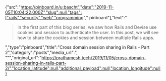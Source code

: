 {"src":"https://pinboard.in/u:bascht","date":"2019-11-05T10:04:22.000Z","slug":null,"tags":["rails","security","web","programming"," pinboard"],"text":"<blockquote>In the first part of this blog series, we saw how Rails and Devise use cookies and session to authenticate the user. In this post, we will see how to share the cookies and session between multiple Rails apps.</blockquote>","type":"pinboard","title":"Cross domain session sharing in Rails - Part 2","category":"posts","media_url":", \"\"","original_url":"https://prathamesh.tech/2019/11/05/cross-domain-session-sharing-in-rails-part-2/","location_latitude":null,"additional_payload":null,"location_longitude":null}